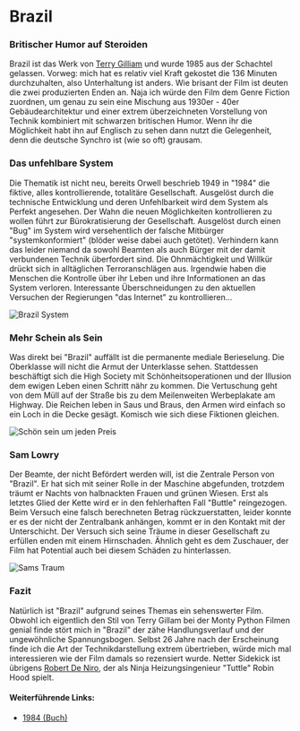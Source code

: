 <!--
author: Alexander Heimbuch
publish: 2011-02-20
categories: Film, Fiction
image: statics/brazil/brazil-stage.jpg
-->

Brazil
======

### Britischer Humor auf Steroiden

Brazil ist das Werk von [Terry Gilliam](http://de.wikipedia.org/wiki/Terry_Gilliam) und wurde 1985 aus der Schachtel gelassen. Vorweg: mich hat es relativ viel Kraft gekostet die 136 Minuten durchzuhalten, also Unterhaltung ist anders. Wie brisant der Film ist deuten die zwei produzierten Enden an. Naja ich würde den Film dem Genre Fiction zuordnen, um genau zu sein eine Mischung aus 1930er - 40er Gebäudearchitektur und einer extrem überzeichneten Vorstellung von Technik kombiniert mit schwarzen britischen Humor. Wenn ihr die Möglichkeit habt ihn auf Englisch zu sehen dann nutzt die Gelegenheit, denn die deutsche Synchro ist (wie so oft) grausam.

### Das unfehlbare System

Die Thematik ist nicht neu, bereits Orwell beschrieb 1949 in "1984" die fiktive, alles kontrollierende, totalitäre Gesellschaft. Ausgelöst durch die technische Entwicklung und deren Unfehlbarkeit wird dem System als Perfekt angesehen. Der Wahn die neuen Möglichkeiten kontrollieren zu wollen führt zur Bürokratisierung der Gesellschaft. Ausgelöst durch einen "Bug" im System wird versehentlich der falsche Mitbürger "systemkonformiert" (blöder weise dabei auch getötet). Verhindern kann das leider niemand da sowohl Beamten als auch Bürger mit der damit verbundenen Technik überfordert sind. Die Ohnmächtigkeit und Willkür drückt sich in alltäglichen Terroranschlägen aus. Irgendwie haben die Menschen die Kontrolle über ihr Leben und ihre Informationen an das System verloren. Interessante Überschneidungen zu den aktuellen Versuchen der Regierungen "das Internet" zu kontrollieren...

![Brazil System](statics/brazil/brazil-system.png)

### Mehr Schein als Sein

Was direkt bei "Brazil" auffällt ist die permanente mediale Berieselung. Die Oberklasse will nicht die Armut der Unterklasse sehen. Stattdessen beschäftigt sich die High Society mit Schönheitsoperationen und der Illusion dem ewigen Leben einen Schritt nähr zu kommen. Die Vertuschung geht von dem Müll auf der Straße bis zu dem Meilenweiten Werbeplakate am Highway. Die Reichen leben in Saus und Braus, den Armen wird einfach so ein Loch in die Decke gesägt. Komisch wie sich diese Fiktionen gleichen.

![Schön sein um jeden Preis](statics/brazil/brazil-schoenheit.jpg)

### Sam Lowry

Der Beamte, der nicht Befördert werden will, ist die Zentrale Person von "Brazil". Er hat sich mit seiner Rolle in der Maschine abgefunden, trotzdem träumt er Nachts von halbnackten Frauen und grünen Wiesen. Erst als letztes Glied der Kette wird er in den fehlerhaften Fall "Buttle" reingezogen. Beim Versuch eine falsch berechneten Betrag rückzuerstatten, leider konnte er es der nicht der Zentralbank anhängen, kommt er in den Kontakt mit der Unterschicht. Der Versuch sich seine Träume in dieser Gesellschaft zu erfüllen enden mit einem Hirnschaden. Ähnlich geht es dem Zuschauer, der Film hat Potential auch bei diesem Schäden zu hinterlassen.

![Sams Traum](statics/brazil/brazil-sam.jpg)

### Fazit

Natürlich ist "Brazil" aufgrund seines Themas ein sehenswerter Film. Obwohl ich eigentlich den Stil von Terry Gillam bei der Monty Python Filmen genial finde stört mich in "Brazil" der zähe Handlungsverlauf und der ungewöhnliche Spannungsbogen. Selbst 26 Jahre nach der Erscheinung finde ich die Art der Technikdarstellung extrem übertrieben, würde mich mal interessieren wie der Film damals so rezensiert wurde.
Netter Sidekick ist übrigens [Robert De Niro](http://de.wikipedia.org/wiki/Robert_De_Niro), der als Ninja Heizungsingenieur "Tuttle" Robin Hood spielt.


#### Weiterführende Links:

* [1984 (Buch)](/#/article/1984)